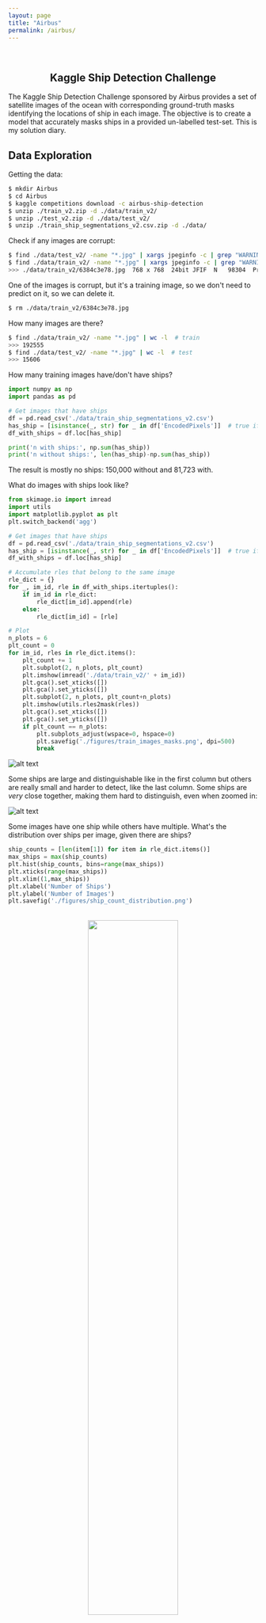 ```yaml
---
layout: page
title: "Airbus"
permalink: /airbus/
---
```



<br />
<h2><center>Kaggle Ship Detection Challenge</center></h2>

The Kaggle Ship Detection Challenge sponsored by Airbus provides a set of satellite images of the ocean with corresponding ground-truth masks identifying the locations of ship in each image.  The objective is to create a model that accurately masks ships in a provided un-labelled test-set.  This is my solution diary.


## Data Exploration
Getting the data:
```bash
$ mkdir Airbus
$ cd Airbus
$ kaggle competitions download -c airbus-ship-detection
$ unzip ./train_v2.zip -d ./data/train_v2/
$ unzip ./test_v2.zip -d ./data/test_v2/
$ unzip ./train_ship_segmentations_v2.csv.zip -d ./data/
```

Check if any images are corrupt:
```bash
$ find ./data/test_v2/ -name "*.jpg" | xargs jpeginfo -c | grep "WARNING"
$ find ./data/train_v2/ -name "*.jpg" | xargs jpeginfo -c | grep "WARNING"
>>> ./data/train_v2/6384c3e78.jpg  768 x 768  24bit JFIF  N   98304  Premature end of JPEG file  [WARNING]
```

One of the images is corrupt, but it's a training image, so we don't need to predict on it, so we can delete it.
```bash
$ rm ./data/train_v2/6384c3e78.jpg
```

How many images are there?
```bash
$ find ./data/train_v2/ -name "*.jpg" | wc -l  # train
>>> 192555
$ find ./data/test_v2/ -name "*.jpg" | wc -l  # test
>>> 15606
```
How many training images have/don't have ships?
```python
import numpy as np
import pandas as pd

# Get images that have ships
df = pd.read_csv('./data/train_ship_segmentations_v2.csv')
has_ship = [isinstance(_, str) for _ in df['EncodedPixels']]  # true if has ship
df_with_ships = df.loc[has_ship]

print('n with ships:', np.sum(has_ship))
print('n without ships:', len(has_ship)-np.sum(has_ship))
```
The result is mostly no ships: 150,000 without and 81,723 with.

What do images with ships look like?
```python
from skimage.io import imread
import utils
import matplotlib.pyplot as plt
plt.switch_backend('agg')

# Get images that have ships
df = pd.read_csv('./data/train_ship_segmentations_v2.csv')
has_ship = [isinstance(_, str) for _ in df['EncodedPixels']]  # true if has ship
df_with_ships = df.loc[has_ship]

# Accumulate rles that belong to the same image
rle_dict = {}
for _, im_id, rle in df_with_ships.itertuples():
    if im_id in rle_dict:
        rle_dict[im_id].append(rle)
    else:
        rle_dict[im_id] = [rle]

# Plot
n_plots = 6
plt_count = 0
for im_id, rles in rle_dict.items():
    plt_count += 1
    plt.subplot(2, n_plots, plt_count)
    plt.imshow(imread('./data/train_v2/' + im_id))
    plt.gca().set_xticks([])
    plt.gca().set_yticks([])
    plt.subplot(2, n_plots, plt_count+n_plots)
    plt.imshow(utils.rles2mask(rles))
    plt.gca().set_xticks([])
    plt.gca().set_yticks([])
    if plt_count == n_plots:
        plt.subplots_adjust(wspace=0, hspace=0)
        plt.savefig('./figures/train_images_masks.png', dpi=500)
        break
```
![alt text](./figures/train_image_masks.png)

Some ships are large and distinguishable like in the first column but others are really small and harder to detect, like the last column.  Some ships are _very_ close together, making them hard to distinguish, even when zoomed in:

![alt text](./figures/train_image_masks_closeup.png)

Some images have one ship while others have multiple.  What's the distribution over ships per image, given there are ships?
```python
ship_counts = [len(item[1]) for item in rle_dict.items()]
max_ships = max(ship_counts)
plt.hist(ship_counts, bins=range(max_ships))
plt.xticks(range(max_ships))
plt.xlim((1,max_ships))
plt.xlabel('Number of Ships')
plt.ylabel('Number of Images')
plt.savefig('./figures/ship_count_distribution.png')
```
<br />
<center><img src="../airbus/ship_count_distribution.png" style="height:60%; width:60%"></center>
<br />

Nearly all images have less than three ships, with most having only one.

What surface area do ships cover?
```python
areas = []
for im_id, rles in rle_dict.items():
    for rle in rles:
        mask = utils.rle2mask(rle)
        areas.append(np.sum(mask))

min_area = min(areas)
max_area = max(areas)
print(min_area)
print(max_area)
plt.hist(areas, bins=range(min_area,max_area,200))
plt.xticks(range(0,26000,5000))
plt.xlim((min_area,max_area))
plt.xlabel('Ship Area')
plt.ylabel('Count')
plt.savefig('./figures/ship_areas.png')
```
<br />
<center><img src="../airbus/ship_areas.png" style="height:60%; width:60%"></center>
<br />

The smallest is tiny--2 pixels, the largest is 25,904 pixels (4% of the image), and most are in the hundred to few-hundreds:
<br />
<center><img src="../airbus/ship_areas_zoom.png" style="height:60%; width:60%"></center>
<br />

## Modeling
First we'd like to classify images according to if they have ships or not.  This way the localization model can train on a more relevant dataset and we can quickly generate empty masks for the predicted no-ship images.

Before implementing the binary classifier we're going to cut images into square quarters.  The reason for doing this is because the localization model we'll use after the binary prediction is a Unet, and Unets are best trained on images that have approximately balanced pixel classes per image.  In our case pixels of no-ships significantly out-number pixels of ships.  By cutting images into quarters the out-numbering will be lessened, and, on a practical dimension, normal batch sizes (16-32 images) will be able to fit into my GPU's memory.

One concern about quartering images, however, is that ships will get split across quarters, leaving behind a slivers that might be hard for Unet to recognize.  Let's see how many ships get cut:

```python
rles = df['EncodedPixels'].tolist()
rles = [_ for _ in rles if isinstance(_,str)]   # remove empty masks

# Convert to mask, check if in multiple sectors
n_crossing = 0
for rle in tqdm(rles):
    mask = utils.rle2mask(rle)
    # Cut into quarters
    sectors = [
        mask[0:384, 0:384],
        mask[0:384, 384:],
        mask[384:, 0:384],
        mask[384:, 384:],
    ]

    in_sector = [np.sum(sector)>0 for sector in sectors]

    if np.sum(in_sector) > 1:
        n_crossing += 1

print(n_crossing)
```

The result is 10,045, so about 12% of ships get cut.  That's more than we'd like, but we'll do the cutting anyways and check later to see if cut-ships are indeed harder to detect.

Quartifying images:

```python
# quartify.py
from multiprocessing import Pool
from skimage.io import imread, imsave

imgs_root = sys.argv[0]
out_root = sys.argv[1]
paths = glob(imgs_root+'**/*.jpg', recursive=True)

df = read_csv('./data/train_ship_segmentations_v2.csv')

def make_quarters(path):
    im_id = path.split('/')[-1]
    id_no_jpg = im_id.split('.')[0]
    rles = df.loc[df['ImageId']==im_id, 'EncodedPixels'].tolist()

    # Get mask
    mask = utils.rles2mask(rles)

    # Quarter masks
    mask_quarters = [
        mask[0:384, 0:384],
        mask[0:384, 384:],
        mask[384:, 0:384],
        mask[384:, 384:]
    ]
    # Binary label for each quarter
    mask_labels = [np.sum(_)>0 for _ in mask_quarters]
    mask_labels = [int(_) for _ in mask_labels]

    # Load image
    im = imread(path)
    im_quarters = [
        im[0:384, 0:384, :],
        im[0:384, 384:, :],
        im[384:, 0:384, :],
        im[384:, 384:, :]
    ]

    # Save image in <root>/<class>/<id>/<id>_<quarter>.jpg
    for i, im_quarter in enumerate(im_quarters):
        save_path = '%s%i/%s/%s_%i.jpg' % (out_root, mask_labels[i], id_no_jpg, id_no_jpg, i)
        os.makedirs(os.path.dirname(save_path), exist_ok=True)
        imsave(save_path, im_quarter, plugin='pil', quality=100)

pool = Pool(4)
for _ in tqdm(pool.imap_unordered(make_quarters, paths), total=len(paths)):
    pass
pool.close()
```
```bash
$ python -W ignore quartify.py ./data/train_v2/ ./data/quartered/train_v2/    # suppress annoying skimage warnings
$ python -W ignore quartify.py ./data/test_v2/ ./data/quartered/test_v2/
```

The train set now has 706,997 negative instances and 63,223 positive instances.  We'll train on a balanced set by keeping 63,223 negative instances and ignoring the rest.  The assumption here is that 706,997 negative instances goes beyond the point of diminishing return for sample size, and having fewer samples to train on will accelerate architecture testing.  This set is split 75/25 train/val.  Also, training images are rotated arbitrarily by either 0, 90, 180, or 270 degrees during each epoch to introduce rotational invariance into the model.

After playing with several architectures, I found the best to be an Xception model with ImageNet weights, global max-pooling applied to the last convolutional output, and one sigmoid node on the end to represent probability of ship.  The first 50 layers of the network were frozen to minimize training time.

After the third epoch the validation accuracy reaches a maximum of 0.89 and the f-score reaches a maximum of 0.88.  The confusion matrix is

```bash
[[15529   277]
 [ 3177 12629]]
```

where rows are ground-truth and columns are predicted.  We see that there are many more false positives than false negatives.  This is a good thing because the real data (the testing data) is expected to have many more negative samples than what was used in this validation set, so the testing accuracy should be significantly higher than what's shown here.  In fact, we can approximate that accuracy.  If the testing data has the same bias as the training data (0 = 92%, 1 = 8%), and the tp/tn/fp/fn rates are the same between validation and testing, then the testing accuracy will be about 97%.

Let's look at validation samples that were misclassified:
<br />
<center><img src="../airbus/false_negatives.png" style="height:60%; width:60%"></center>
<br />
<br />
<center><img src="../airbus/false_positives.png" style="height:60%; width:60%"></center>
<br />
